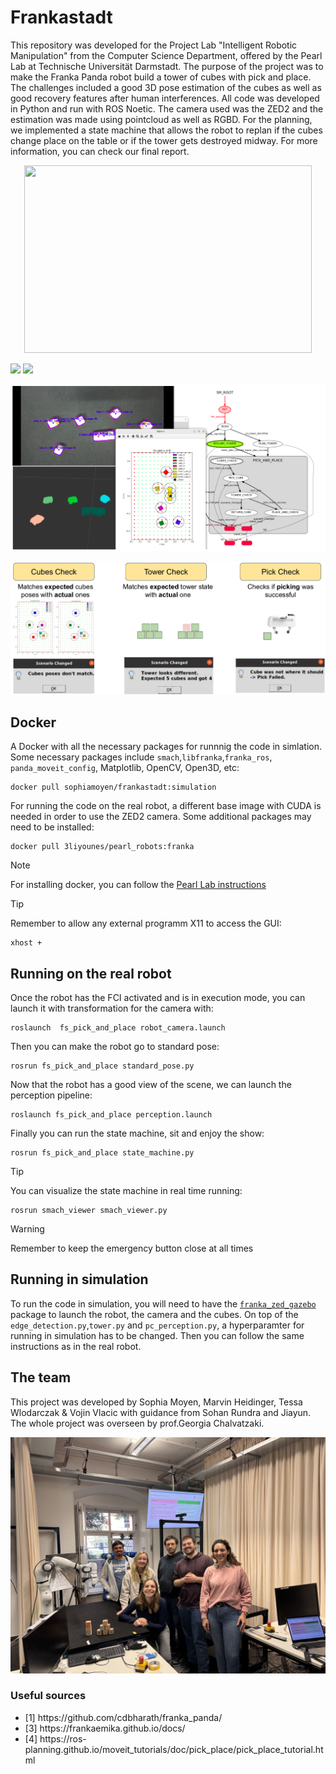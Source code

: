 # Frankastadt

This repository was developed for the Project Lab "Intelligent Robotic Manipulation" from the Computer Science Department, offered by the Pearl Lab at Technische Universität Darmstadt. The purpose of the project was to make the Franka Panda robot build a tower of cubes with pick and place. The challenges included a good 3D pose estimation of the cubes as well as good recovery features after human interferences. All code was developed in Python and run with ROS Noetic. The camera used was the ZED2 and the estimation was made using pointcloud as well as RGBD. For the planning, we implemented a state machine that allows the robot to replan if the cubes change place on the table or if the tower gets destroyed midway. For more information, you can check our final report.

<p align="center">
  <img width="460" height="300" src="images/recovery.gif">
</p>

<img src="images/recovery.gif" width="300"/> <img src="images/recovery.gif" width="300"/> 

![Alt text](images/resume_tower.png)

![Alt text](images/checks.png)

## Docker
A Docker with all the necessary packages for runnnig the code in simlation. Some necessary packages include `smach`,`libfranka`,`franka_ros`, `panda_moveit_config`, Matplotlib, OpenCV, Open3D, etc:

```
docker pull sophiamoyen/frankastadt:simulation
```

For running the code on the real robot, a different base image with CUDA is needed in order to use the ZED2 camera. Some additional packages may need to be installed:

```
docker pull 3liyounes/pearl_robots:franka
```

> [!NOTE]
> For installing docker, you can follow the [Pearl Lab instructions](https://github.com/iROSA-lab/Docker_env)

>[!TIP]
> Remember to allow any external programm X11 to access the GUI: 
> ```
> xhost +
> ```

## Running on the real robot
Once the robot has the FCI activated and is in execution mode, you can launch it with transformation for the camera with:

```
roslaunch  fs_pick_and_place robot_camera.launch
```

Then you can make the robot go to standard pose:

``` 
rosrun fs_pick_and_place standard_pose.py
```

Now that the robot has a good view of the scene, we can launch the perception pipeline:
```
roslaunch fs_pick_and_place perception.launch
```

Finally you can run the state machine, sit and enjoy the show:
```
rosrun fs_pick_and_place state_machine.py
```

>[!TIP]
> You can visualize the state machine in real time running: 
> ```
> rosrun smach_viewer smach_viewer.py
> ```

>[!WARNING]
> Remember to keep the emergency button close at all times


## Running in simulation

To run the code in simulation, you will need to have the [`franka_zed_gazebo`](https://github.com/iROSA-lab/franka_zed_gazebo) package to launch the robot, the camera and the cubes. On top of the `edge_detection.py`,`tower.py` and `pc_perception.py`, a hyperparamter for running in simulation has to be changed. Then you can follow the same instructions as in the real robot.

## The team

This project was developed by Sophia Moyen, Marvin Heidinger, Tessa Wlodarczak & Vojin Vlacic with guidance from Sohan Rundra and Jiayun. The whole project was overseen by prof.Georgia Chalvatzaki.

![alt text](images/team.jpg)



### Useful sources
<ul>
<li>[1] https://github.com/cdbharath/franka_panda/</li>
<li>[3] https://frankaemika.github.io/docs/</li>
<li>[4] https://ros-planning.github.io/moveit_tutorials/doc/pick_place/pick_place_tutorial.html</li>
</ul>


